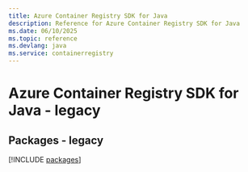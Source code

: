 ```yaml
---
title: Azure Container Registry SDK for Java
description: Reference for Azure Container Registry SDK for Java
ms.date: 06/10/2025
ms.topic: reference
ms.devlang: java
ms.service: containerregistry
---
```

# Azure Container Registry SDK for Java - legacy
## Packages - legacy
[!INCLUDE [packages](container-registry-index.md)]
